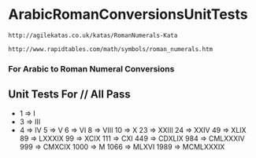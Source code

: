 # ArabicRomanConversionsUnitTests

```http://agilekatas.co.uk/katas/RomanNumerals-Kata```

```http://www.rapidtables.com/math/symbols/roman_numerals.htm```


### For Arabic to Roman Numeral Conversions
## Unit Tests For // All Pass
* 1 => I
* 3 => III
* 4 => IV
5 => V
6 => VI
8 => VIII
10 => X
23 => XXIII
24 => XXIV
49 => XLIX
89 => LXXXIX
99 => XCIX
111 => CXI
449 => CDXLIX
984 => CMLXXXIV
999 => CMXCIX
1000 => M
1066 => MLXVI
1989 => MCMLXXXIX
